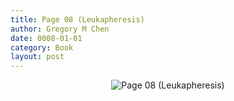 ```yaml
---
title: Page 08 (Leukapheresis)
author: Gregory M Chen
date: 0008-01-01
category: Book
layout: post
---
```


<p style="text-align:center;"><img src="{{site.baseurl}}/assets/Graphics_v3.2/Page08_Leukapheresis.png" alt="Page 08 (Leukapheresis)" style="max-height: calc(100vh - 30px - 100px);"/></p>
